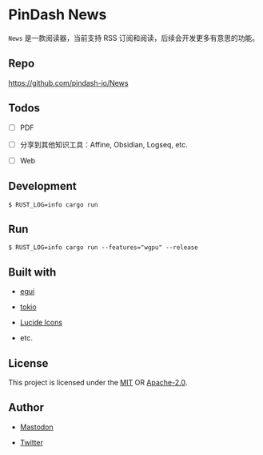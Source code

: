 # PinDash News

`News` 是一款阅读器，当前支持 RSS 订阅和阅读，后续会开发更多有意思的功能。

## Repo

https://github.com/pindash-io/News

## Todos

* [ ] PDF

* [ ] 分享到其他知识工具：Affine, Obsidian, Logseq, etc.

* [ ] Web

## Development

```console
$ RUST_LOG=info cargo run
```

## Run

```console
$ RUST_LOG=info cargo run --features="wgpu" --release
```

## Built with

* [egui](https://www.egui.rs/)

* [tokio](https://tokio.rs/)

* [Lucide Icons](https://lucide.dev/)

* etc.

## License

This project is licensed under the [MIT](LICENSE-MIT) OR [Apache-2.0](LICENSE-APACHE).

## Author

- [Mastodon](https://fosstodon.org/@fundon)

- [Twitter](https://twitter.com/_fundon)
